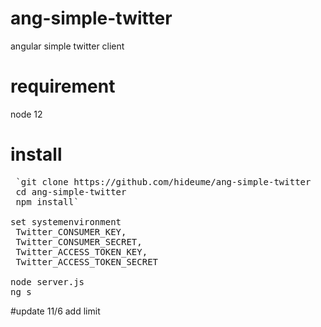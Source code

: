 # ang-simple-twitter
angular simple twitter client

# requirement
node 12

# install
<pre>
 `git clone https://github.com/hideume/ang-simple-twitter
 cd ang-simple-twitter
 npm install`

set systemenvironment
 Twitter_CONSUMER_KEY,
 Twitter_CONSUMER_SECRET,
 Twitter_ACCESS_TOKEN_KEY,
 Twitter_ACCESS_TOKEN_SECRET

node server.js
ng s
</pre>

#update
11/6 add limit
